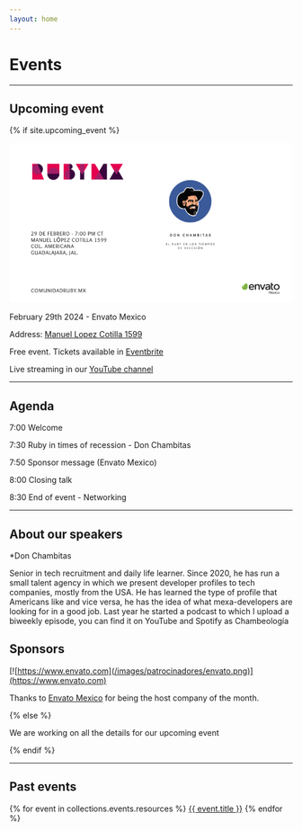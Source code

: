 ```yaml
---
layout: home
---
```


# Events

---

## Upcoming event

{% if site.upcoming_event %}

![](/images/eventos/febrero_2024/segundo_anuncio.png)

February 29th 2024 - Envato Mexico

Address: [Manuel Lopez Cotilla 1599](https://maps.app.goo.gl/qUVV1rZGK5TfY9MU9)

Free event. Tickets available in [Eventbrite](https://www.eventbrite.com.mx/e/comunidad-ruby-mx-sesion-febrero-2024-tickets-826030538577)

Live streaming in our [YouTube channel](https://www.youtube.com/watch?v=P57KOw4-KC4)

---

## Agenda

7:00 Welcome

7:30 Ruby in times of recession - Don Chambitas

7:50 Sponsor message (Envato Mexico)

8:00 Closing talk

8:30 End of event - Networking

---

## About our speakers

*Don Chambitas

Senior in tech recruitment and daily life learner. Since 2020, he has run a small talent agency in which we present developer profiles to tech companies, mostly from the USA. He has learned the type of profile that Americans like and vice versa, he has the idea of what mexa-developers are looking for in a good job. Last year he started a podcast to which I upload a biweekly episode, you can find it on YouTube and Spotify as Chambeología

<!-- *Juan Perez-Tejeda* -->

<!-- He studied Linguistics and Full-Stack Web Development. He learned to program with Python, but as of 2020 he prefers to program with Ruby. He likes board games and riding his bike. -->

## Sponsors

[![https://www.envato.com](/images/patrocinadores/envato.png)](https://www.envato.com)

Thanks to [Envato Mexico](https://www.envato.com) for being the host company of the month.

{% else %}

We are working on all the details for our upcoming event

{% endif %}

---

## Past events

{% for event in collections.events.resources %}
 <a href="{{ event.relative_url }}">{{ event.title }}</a>
{% endfor %}

